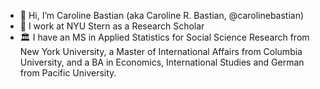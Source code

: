 - 👋 Hi, I’m Caroline Bastian (aka Caroline R. Bastian, @carolinebastian)
- 🏢 I work at NYU Stern as a Research Scholar
- 🏛️ I have an MS in Applied Statistics for Social Science Research from New York University, a Master of International Affairs from Columbia University, and a BA in Economics, International Studies and German from Pacific University.

<!---
carolinebastian/carolinebastian is a ✨ special ✨ repository because its `README.md` (this file) appears on your GitHub profile.
You can click the Preview link to take a look at your changes.
--->
